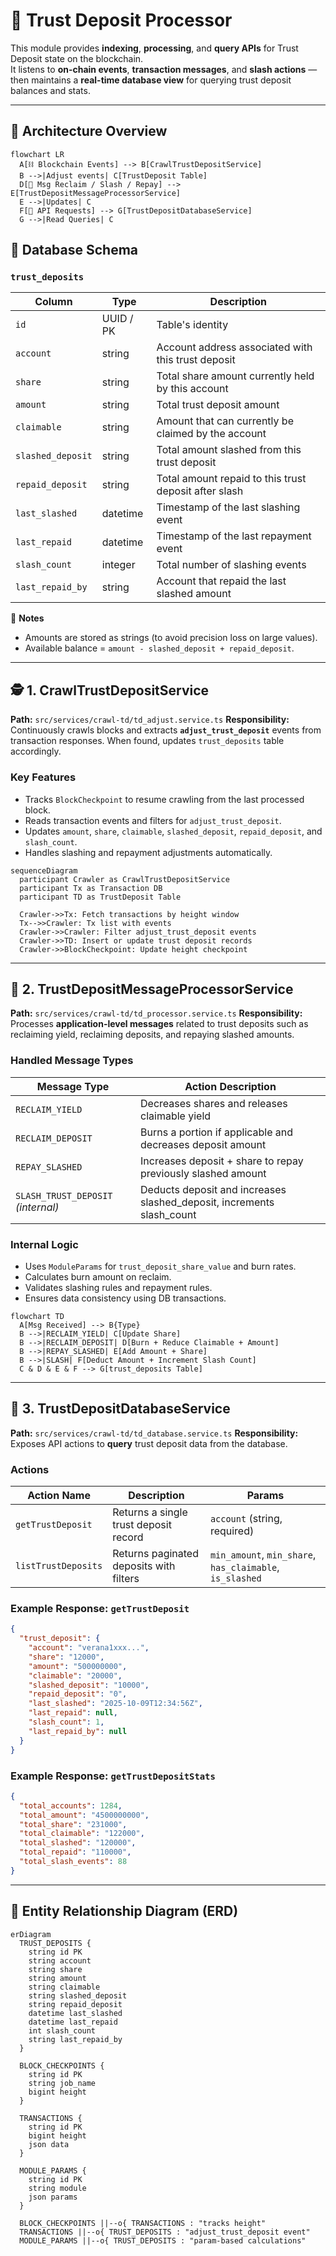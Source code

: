 # 🏦 Trust Deposit Processor

This module provides **indexing**, **processing**, and **query APIs** for Trust Deposit state on the blockchain.  
It listens to **on-chain events**, **transaction messages**, and **slash actions** — then maintains a **real-time database view** for querying trust deposit balances and stats.

---

## 🧭 Architecture Overview

```mermaid
flowchart LR
  A[⛓ Blockchain Events] --> B[CrawlTrustDepositService]
  B -->|Adjust events| C[TrustDeposit Table]
  D[🔔 Msg Reclaim / Slash / Repay] --> E[TrustDepositMessageProcessorService]
  E -->|Updates| C
  F[📡 API Requests] --> G[TrustDepositDatabaseService]
  G -->|Read Queries| C
```

## 🧱 Database Schema

### `trust_deposits`

| Column            | Type      | Description                                           |
| ----------------- | --------- | ----------------------------------------------------- |
| `id`              | UUID / PK | Table's identity                                      |
| `account`         | string    | Account address associated with this trust deposit    |
| `share`           | string    | Total share amount currently held by this account     |
| `amount`          | string    | Total trust deposit amount                            |
| `claimable`       | string    | Amount that can currently be claimed by the account   |
| `slashed_deposit` | string    | Total amount slashed from this trust deposit          |
| `repaid_deposit`  | string    | Total amount repaid to this trust deposit after slash |
| `last_slashed`    | datetime  | Timestamp of the last slashing event                  |
| `last_repaid`     | datetime  | Timestamp of the last repayment event                 |
| `slash_count`     | integer   | Total number of slashing events                       |
| `last_repaid_by`  | string    | Account that repaid the last slashed amount           |

📝 **Notes**

- Amounts are stored as strings (to avoid precision loss on large values).
- Available balance = `amount - slashed_deposit + repaid_deposit`.

---

## 🕵️ 1. CrawlTrustDepositService

**Path:** `src/services/crawl-td/td_adjust.service.ts`
**Responsibility:**
Continuously crawls blocks and extracts **`adjust_trust_deposit`** events from transaction responses.
When found, updates `trust_deposits` table accordingly.

### Key Features

- Tracks `BlockCheckpoint` to resume crawling from the last processed block.
- Reads transaction events and filters for `adjust_trust_deposit`.
- Updates `amount`, `share`, `claimable`, `slashed_deposit`, `repaid_deposit`, and `slash_count`.
- Handles slashing and repayment adjustments automatically.

```mermaid
sequenceDiagram
  participant Crawler as CrawlTrustDepositService
  participant Tx as Transaction DB
  participant TD as TrustDeposit Table

  Crawler->>Tx: Fetch transactions by height window
  Tx-->>Crawler: Tx list with events
  Crawler->>Crawler: Filter adjust_trust_deposit events
  Crawler->>TD: Insert or update trust deposit records
  Crawler->>BlockCheckpoint: Update height checkpoint
```

---

## 📨 2. TrustDepositMessageProcessorService

**Path:** `src/services/crawl-td/td_processor.service.ts`
**Responsibility:**
Processes **application-level messages** related to trust deposits such as reclaiming yield, reclaiming deposits, and repaying slashed amounts.

### Handled Message Types

| Message Type                       | Action Description                                                    |
| ---------------------------------- | --------------------------------------------------------------------- |
| `RECLAIM_YIELD`                    | Decreases shares and releases claimable yield                         |
| `RECLAIM_DEPOSIT`                  | Burns a portion if applicable and decreases deposit amount            |
| `REPAY_SLASHED`                    | Increases deposit + share to repay previously slashed amount          |
| `SLASH_TRUST_DEPOSIT` _(internal)_ | Deducts deposit and increases slashed_deposit, increments slash_count |

### Internal Logic

- Uses `ModuleParams` for `trust_deposit_share_value` and burn rates.
- Calculates burn amount on reclaim.
- Validates slashing rules and repayment rules.
- Ensures data consistency using DB transactions.

```mermaid
flowchart TD
  A[Msg Received] --> B{Type}
  B -->|RECLAIM_YIELD| C[Update Share]
  B -->|RECLAIM_DEPOSIT| D[Burn + Reduce Claimable + Amount]
  B -->|REPAY_SLASHED| E[Add Amount + Share]
  B -->|SLASH| F[Deduct Amount + Increment Slash Count]
  C & D & E & F --> G[trust_deposits Table]
```

---

## 📡 3. TrustDepositDatabaseService

**Path:** `src/services/crawl-td/td_database.service.ts`
**Responsibility:**
Exposes API actions to **query** trust deposit data from the database.

### Actions

| Action Name         | Description                             | Params                                                   |
| ------------------- | --------------------------------------- | -------------------------------------------------------- |
| `getTrustDeposit`   | Returns a single trust deposit record   | `account` (string, required)                             |
| `listTrustDeposits` | Returns paginated deposits with filters | `min_amount`, `min_share`, `has_claimable`, `is_slashed` |

### Example Response: `getTrustDeposit`

```json
{
  "trust_deposit": {
    "account": "verana1xxx...",
    "share": "12000",
    "amount": "500000000",
    "claimable": "20000",
    "slashed_deposit": "10000",
    "repaid_deposit": "0",
    "last_slashed": "2025-10-09T12:34:56Z",
    "last_repaid": null,
    "slash_count": 1,
    "last_repaid_by": null
  }
}
```

### Example Response: `getTrustDepositStats`

```json
{
  "total_accounts": 1284,
  "total_amount": "4500000000",
  "total_share": "231000",
  "total_claimable": "122000",
  "total_slashed": "120000",
  "total_repaid": "110000",
  "total_slash_events": 88
}
```

---

## 🧭 Entity Relationship Diagram (ERD)

```mermaid
erDiagram
  TRUST_DEPOSITS {
    string id PK
    string account
    string share
    string amount
    string claimable
    string slashed_deposit
    string repaid_deposit
    datetime last_slashed
    datetime last_repaid
    int slash_count
    string last_repaid_by
  }

  BLOCK_CHECKPOINTS {
    string id PK
    string job_name
    bigint height
  }

  TRANSACTIONS {
    string id PK
    bigint height
    json data
  }

  MODULE_PARAMS {
    string id PK
    string module
    json params
  }

  BLOCK_CHECKPOINTS ||--o{ TRANSACTIONS : "tracks height"
  TRANSACTIONS ||--o{ TRUST_DEPOSITS : "adjust_trust_deposit event"
  MODULE_PARAMS ||--o{ TRUST_DEPOSITS : "param-based calculations"
```
